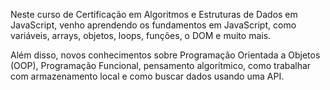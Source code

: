Neste curso de Certificação em Algoritmos e Estruturas de Dados em JavaScript, venho aprendendo os fundamentos em JavaScript, como variáveis, arrays, objetos, loops, funções, o DOM e muito mais.

Além disso, novos conhecimentos sobre Programação Orientada a Objetos (OOP), Programação Funcional, pensamento algorítmico, como trabalhar com armazenamento local e como buscar dados usando uma API.
